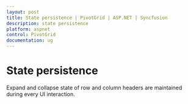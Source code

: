 ```yaml
---
layout: post
title: State persistence | PivotGrid | ASP.NET | Syncfusion
description: state persistence
platform: aspnet
control: PivotGrid
documentation: ug
---
```



# State persistence

Expand and collapse state of row and column headers are maintained during every UI interaction.

